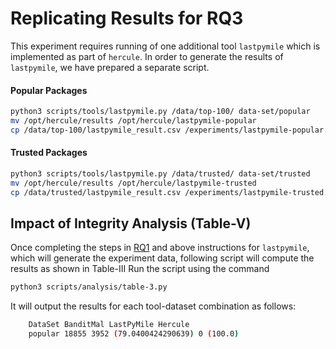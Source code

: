 # Replicating Results for RQ3

This experiment requires running of one additional tool `lastpymile` which is implemented
as part of `hercule`. In order to generate the results of `lastpymile`, we have prepared a separate script.

#### Popular Packages
```bash
python3 scripts/tools/lastpymile.py /data/top-100/ data-set/popular
mv /opt/hercule/results /opt/hercule/lastpymile-popular
cp /data/top-100/lastpymile_result.csv /experiments/lastpymile-popular.csv

```

#### Trusted Packages
```bash
python3 scripts/tools/lastpymile.py /data/trusted/ data-set/trusted
mv /opt/hercule/results /opt/hercule/lastpymile-trusted
cp /data/trusted/lastpymile_result.csv /experiments/lastpymile-trusted.csv

```


## Impact of Integrity Analysis (Table-V)
Once completing the steps in [RQ1](RQ1.md) and above instructions for `lastpymile`, which will generate the experiment data, following script will compute the results as shown in Table-III
Run the script using the command
```bash
python3 scripts/analysis/table-3.py
```
It will output the results for each tool-dataset combination as follows:
```bash
    DataSet BanditMal LastPyMile Hercule
    popular 18855 3952 (79.0400424290639) 0 (100.0)

```


